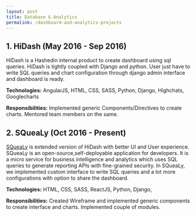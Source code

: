 ```yaml
---
layout: post
title: Database & Analytics
permalink: /dashboard-and-analytics-projects
---
```


## 1. HiDash (May 2016 - Sep 2016)

HiDash is a Hashedin internal product to create dashboard using sql queries. HiDash is tightly coupled with Django and python. User just have to write SQL queries and chart configuration through django admin interface and dashboard is ready.

**Technologies:** AngularJS, HTML, CSS, SASS, Python, Django, Highchats, Googlecharts

**Responsibilities:** Implemented generic Components/Directives to create charts. Mentored team members on the same.

## 2. SQueaLy (Oct 2016 - Present)

[SQueaLy](https://github.com/hashedin/squealy/) is extended version of HiDash with better UI and User experience. SQueaLy is an open-source,self-deployable application for developers. It is a micro service for business intelligence and analytics which uses SQL queries to generate reporting APIs with fine-grained security. In SQueaLy, we implemented custom interface to write SQL queries and a lot more configurations with option to share the dashboard.

**Technologies:** HTML, CSS, SASS, ReactJS, Python, Django,

**Responsibilities:** Created Wireframe and implemented generic components to create interface and charts. Implemented couple of modules.
